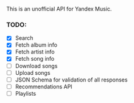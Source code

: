 This is an unofficial API for Yandex Music.

### TODO:
- [x] Search
- [x] Fetch album info
- [x] Fetch artist info
- [x] Fetch song info
- [ ] Download songs
- [ ] Upload songs
- [ ] JSON Schema for validation of all responses
- [ ] Recommendations API
- [ ] Playlists
